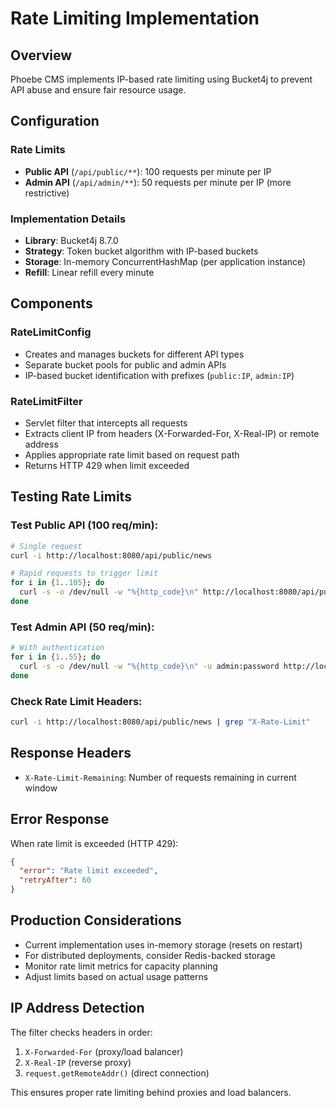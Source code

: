 # Rate Limiting Implementation

## Overview
Phoebe CMS implements IP-based rate limiting using Bucket4j to prevent API abuse and ensure fair resource usage.

## Configuration

### Rate Limits
- **Public API** (`/api/public/**`): 100 requests per minute per IP
- **Admin API** (`/api/admin/**`): 50 requests per minute per IP (more restrictive)

### Implementation Details
- **Library**: Bucket4j 8.7.0
- **Strategy**: Token bucket algorithm with IP-based buckets
- **Storage**: In-memory ConcurrentHashMap (per application instance)
- **Refill**: Linear refill every minute

## Components

### RateLimitConfig
- Creates and manages buckets for different API types
- Separate bucket pools for public and admin APIs
- IP-based bucket identification with prefixes (`public:IP`, `admin:IP`)

### RateLimitFilter
- Servlet filter that intercepts all requests
- Extracts client IP from headers (X-Forwarded-For, X-Real-IP) or remote address
- Applies appropriate rate limit based on request path
- Returns HTTP 429 when limit exceeded

## Testing Rate Limits

### Test Public API (100 req/min):
```bash
# Single request
curl -i http://localhost:8080/api/public/news

# Rapid requests to trigger limit
for i in {1..105}; do 
  curl -s -o /dev/null -w "%{http_code}\n" http://localhost:8080/api/public/news
done
```

### Test Admin API (50 req/min):
```bash
# With authentication
for i in {1..55}; do 
  curl -s -o /dev/null -w "%{http_code}\n" -u admin:password http://localhost:8080/api/admin/news
done
```

### Check Rate Limit Headers:
```bash
curl -i http://localhost:8080/api/public/news | grep "X-Rate-Limit"
```

## Response Headers
- `X-Rate-Limit-Remaining`: Number of requests remaining in current window

## Error Response
When rate limit is exceeded (HTTP 429):
```json
{
  "error": "Rate limit exceeded",
  "retryAfter": 60
}
```

## Production Considerations
- Current implementation uses in-memory storage (resets on restart)
- For distributed deployments, consider Redis-backed storage
- Monitor rate limit metrics for capacity planning
- Adjust limits based on actual usage patterns

## IP Address Detection
The filter checks headers in order:
1. `X-Forwarded-For` (proxy/load balancer)
2. `X-Real-IP` (reverse proxy)
3. `request.getRemoteAddr()` (direct connection)

This ensures proper rate limiting behind proxies and load balancers.